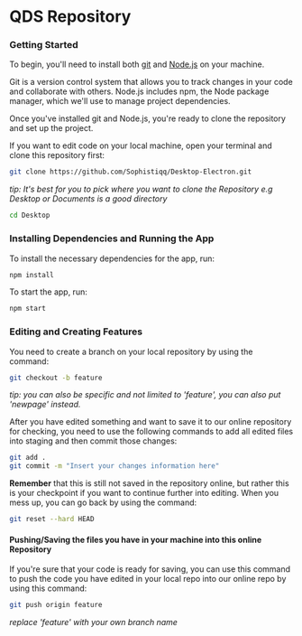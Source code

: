 # QDS Repository

### Getting Started

To begin, you'll need to install both [git](https://git-scm.com/downloads) and [Node.js](https://nodejs.org/) on your machine.

Git is a version control system that allows you to track changes in your code and collaborate with others. Node.js includes npm, the Node package manager, which we'll use to manage project dependencies.

Once you've installed git and Node.js, you're ready to clone the repository and set up the project.

If you want to edit code on your local machine, open your terminal and clone this repository first:
```bash
git clone https://github.com/Sophistiqq/Desktop-Electron.git
```

_tip: It's best for you to pick where you want to clone the Repository e.g Desktop or Documents is a good directory_
```bash
cd Desktop
```

### Installing Dependencies and Running the App

To install the necessary dependencies for the app, run:
```bash
npm install
```

To start the app, run:
```bash
npm start
```

### Editing and Creating Features

You need to create a branch on your local repository by using the command:
```bash
git checkout -b feature
```

_tip: you can also be specific and not limited to 'feature', you can also put 'newpage' instead._  

After you have edited something and want to save it to our online repository for checking, you need to use the following commands to add all edited files into staging and then commit those changes:
```bash
git add .
git commit -m "Insert your changes information here"
```

**Remember** that this is still not saved in the repository online, but rather this is your checkpoint if you want to continue further into editing. When you mess up, you can go back by using the command:
```bash
git reset --hard HEAD
```

#### Pushing/Saving the files you have in your machine into this online Repository

If you're sure that your code is ready for saving, you can use this command to push the code you have edited in your local repo into our online repo by using this command:  
```bash
git push origin feature
```
_replace 'feature' with your own branch name_
